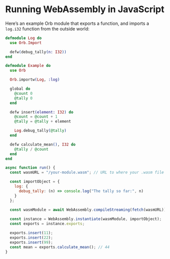 # Running WebAssembly in JavaScript

Here’s an example Orb module that exports a function, and imports a `log.i32` function from the outside world:

```elixir
defmodule Log do
  use Orb.Import

  defw(debug_tally(n: I32))
end

defmodule Example do
  use Orb

  Orb.importw(Log, :log)

  global do
    @count 0
    @tally 0
  end

  defw insert(element: I32) do
    @count = @count + 1
    @tally = @tally + element

    Log.debug_tally(@tally)
  end

  defw calculate_mean(), I32 do
    @tally / @count
  end
end
```

```javascript
async function run() {
  const wasmURL = "/your-module.wasm"; // URL to where your .wasm file is hosted.

  const importObject = {
    log: {
      debug_tally: (n) => console.log("The tally so far:", n)
    }
  };

  const wasmModule = await WebAssembly.compileStreaming(fetch(wasmURL))
  
  const instance = WebAssembly.instantiate(wasmModule, importObject);
  const exports = instance.exports;

  exports.insert(11);
  exports.insert(22);
  exports.insert(99);
  const mean = exports.calculate_mean(); // 44
}
```
